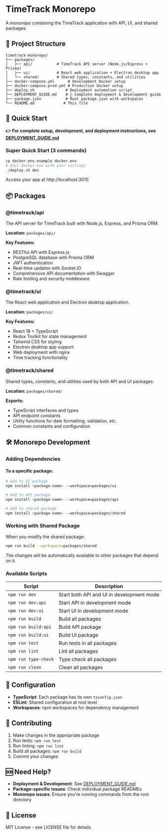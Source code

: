 # TimeTrack Monorepo

A monorepo containing the TimeTrack application with API, UI, and shared packages.

## 📁 Project Structure

```
timetrack-monorepo/
├── packages/
│   ├── api/           # TimeTrack API server (Node.js/Express + Prisma)
│   ├── ui/            # React web application + Electron desktop app
│   └── shared/        # Shared types, constants, and utilities
├── docker-compose.yml      # Development Docker setup
├── docker-compose.prod.yml # Production Docker setup
├── deploy.sh              # Deployment automation script
├── DEPLOYMENT_GUIDE.md    # 📖 Complete deployment & development guide
├── package.json           # Root package.json with workspaces
└── README.md             # This file
```

## 🚀 Quick Start

**👉 For complete setup, development, and deployment instructions, see [DEPLOYMENT_GUIDE.md](./DEPLOYMENT_GUIDE.md)**

### Super Quick Start (3 commands)
```bash
cp docker.env.example docker.env
# Edit docker.env with your settings
./deploy.sh dev
```

Access your app at http://localhost:3010

## 📦 Packages

### @timetrack/api

The API server for TimeTrack built with Node.js, Express, and Prisma ORM.

**Location:** `packages/api/`

**Key Features:**
- RESTful API with Express.js
- PostgreSQL database with Prisma ORM
- JWT authentication
- Real-time updates with Socket.IO
- Comprehensive API documentation with Swagger
- Rate limiting and security middleware

### @timetrack/ui

The React web application and Electron desktop application.

**Location:** `packages/ui/`

**Key Features:**
- React 18 + TypeScript
- Redux Toolkit for state management
- Tailwind CSS for styling
- Electron desktop app support
- Web deployment with nginx
- Time tracking functionality

### @timetrack/shared

Shared types, constants, and utilities used by both API and UI packages.

**Location:** `packages/shared/`

**Exports:**
- TypeScript interfaces and types
- API endpoint constants
- Utility functions for date formatting, validation, etc.
- Common constants and configuration

## 🛠️ Monorepo Development

### Adding Dependencies

#### To a specific package:
```bash
# Add to UI package
npm install <package-name> --workspace=packages/ui

# Add to API package
npm install <package-name> --workspace=packages/api

# Add to shared package
npm install <package-name> --workspace=packages/shared
```

### Working with Shared Package

When you modify the shared package:
```bash
npm run build --workspace=packages/shared
```

The changes will be automatically available to other packages that depend on it.

### Available Scripts

| Script               | Description                               |
| -------------------- | ----------------------------------------- |
| `npm run dev`        | Start both API and UI in development mode |
| `npm run dev:api`    | Start API in development mode             |
| `npm run dev:ui`     | Start UI in development mode              |
| `npm run build`      | Build all packages                        |
| `npm run build:api`  | Build API package                         |
| `npm run build:ui`   | Build UI package                          |
| `npm run test`       | Run tests in all packages                 |
| `npm run lint`       | Lint all packages                         |
| `npm run type-check` | Type check all packages                   |
| `npm run clean`      | Clean all packages                        |

## 🔧 Configuration

- **TypeScript**: Each package has its own `tsconfig.json`
- **ESLint**: Shared configuration at root level
- **Workspaces**: npm workspaces for dependency management

## 🤝 Contributing

1. Make changes in the appropriate package
2. Run tests: `npm run test`
3. Run linting: `npm run lint`
4. Build all packages: `npm run build`
5. Commit your changes

## 🆘 Need Help?

- **Deployment & Development**: See [DEPLOYMENT_GUIDE.md](./DEPLOYMENT_GUIDE.md)
- **Package-specific issues**: Check individual package READMEs
- **Monorepo issues**: Ensure you're running commands from the root directory

## 📄 License

MIT License - see LICENSE file for details.
